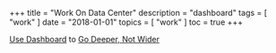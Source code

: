 +++
title = "Work On Data Center"
description = "dashboard"
tags = [
    "work"
]
date = "2018-01-01"
topics = [
    "work"
]
toc = true
+++

[Use Dashboard](https://zenhabits.net/dashboard/) to [Go Deeper, Not Wider](http://www.raptitude.com/2017/12/go-deeper-not-wider/) 